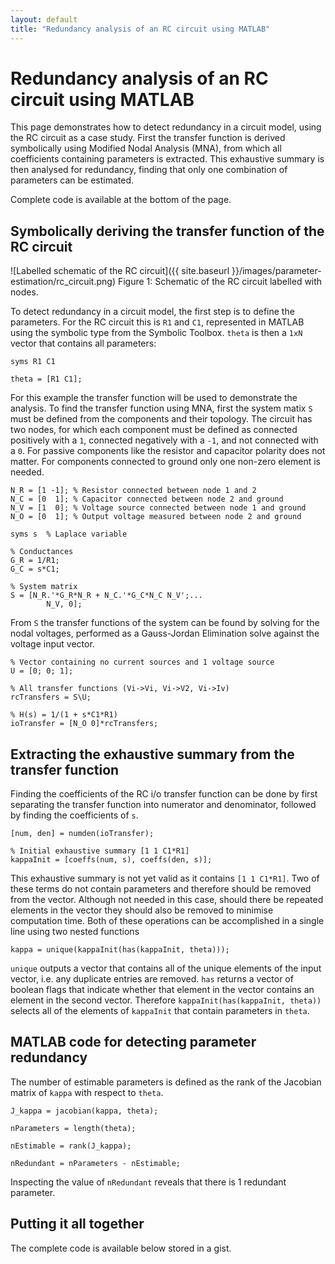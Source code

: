 ```yaml
---
layout: default
title: "Redundancy analysis of an RC circuit using MATLAB"
---
```


# Redundancy analysis of an RC circuit using MATLAB

This page demonstrates how to detect redundancy in a circuit model, using the RC circuit as a case study. First the transfer function is derived symbolically using Modified Nodal Analysis (MNA), from which all coefficients containing parameters is extracted. This exhaustive summary is then analysed for redundancy, finding that only one combination of parameters can be estimated.

Complete code is available at the bottom of the page.

## Symbolically deriving the transfer function of the RC circuit

![Labelled schematic of the RC circuit]({{ site.baseurl }}/images/parameter-estimation/rc_circuit.png)
Figure 1: Schematic of the RC circuit labelled with nodes.

To detect redundancy in a circuit model, the first step is to define the parameters. For the RC circuit this is `R1` and `C1`, represented in MATLAB using the symbolic type from the Symbolic Toolbox. `theta` is then a `1xN` vector that contains all parameters:
```
syms R1 C1

theta = [R1 C1];
```

For this example the transfer function will be used to demonstrate the analysis. To find the transfer function using MNA, first the system matix `S` must be defined from the components and their topology. The circuit has two nodes, for which each component must be defined as connected positively with a `1`, connected negatively with a `-1`, and not connected with a `0`. For passive components like the resistor and capacitor polarity does not matter. For components connected to ground only one non-zero element is needed.
```
N_R = [1 -1]; % Resistor connected between node 1 and 2
N_C = [0  1]; % Capacitor connected between node 2 and ground
N_V = [1  0]; % Voltage source connected between node 1 and ground
N_O = [0  1]; % Output voltage measured between node 2 and ground

syms s  % Laplace variable

% Conductances
G_R = 1/R1;
G_C = s*C1;

% System matrix
S = [N_R.'*G_R*N_R + N_C.'*G_C*N_C N_V';...
        N_V, 0];
```
From `S` the transfer functions of the system can be found by solving for the nodal voltages, performed as a Gauss-Jordan Elimination solve against the voltage input vector.
```
% Vector containing no current sources and 1 voltage source
U = [0; 0; 1];

% All transfer functions (Vi->Vi, Vi->V2, Vi->Iv)
rcTransfers = S\U;

% H(s) = 1/(1 + s*C1*R1)
ioTransfer = [N_O 0]*rcTransfers;
```

## Extracting the exhaustive summary from the transfer function

Finding the coefficients of the RC i/o transfer function can be done by first separating the transfer function into numerator and denominator, followed by finding the coefficients of `s`.
```
[num, den] = numden(ioTransfer);

% Initial exhaustive summary [1 1 C1*R1]
kappaInit = [coeffs(num, s), coeffs(den, s)];
```
This exhaustive summary is not yet valid as it contains `[1 1 C1*R1]`. Two of these terms do not contain parameters and therefore should be removed from the vector. Although not needed in this case, should there be repeated elements in the vector they should also be removed to minimise computation time. Both of these operations can be accomplished in a single line using two nested functions
```
kappa = unique(kappaInit(has(kappaInit, theta)));
```
`unique` outputs a vector that contains all of the unique elements of the input vector, i.e. any duplicate entries are removed. `has` returns a vector of boolean flags that indicate whether that element in the vector contains an element in the second vector. Therefore `kappaInit(has(kappaInit, theta))` selects all of the elements of `kappaInit` that contain parameters in `theta`.

## MATLAB code for detecting parameter redundancy

The number of estimable parameters is defined as the rank of the Jacobian matrix of `kappa` with respect to `theta`.
```
J_kappa = jacobian(kappa, theta);

nParameters = length(theta);

nEstimable = rank(J_kappa);

nRedundant = nParameters - nEstimable;
```

Inspecting the value of `nRedundant` reveals that there is 1 redundant parameter.

## Putting it all together

The complete code is available below stored in a gist.

<script src="https://gist.github.com/bholmesqub/0ab917e292d1bf23bda37c20ef9d6e4d.js"></script>
